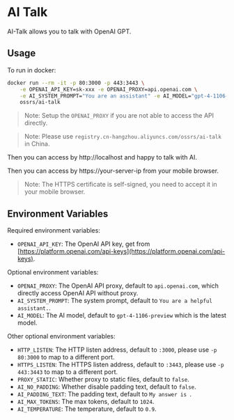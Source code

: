 # AI Talk

AI-Talk allows you to talk with OpenAI GPT.

## Usage

To run in docker:

```bash
docker run --rm -it -p 80:3000 -p 443:3443 \
    -e OPENAI_API_KEY=sk-xxx -e OPENAI_PROXY=api.openai.com \
    -e AI_SYSTEM_PROMPT="You are an assistant" -e AI_MODEL="gpt-4-1106-preview" \
    ossrs/ai-talk
```

> Note: Setup the `OPENAI_PROXY` if you are not able to access the API directly.

> Note: Please use `registry.cn-hangzhou.aliyuncs.com/ossrs/ai-talk` in China.

Then you can access by http://localhost and happy to talk with AI.

Then you can access by https://your-server-ip from your mobile browser.

> Note: The HTTPS certificate is self-signed, you need to accept it in your mobile browser.

## Environment Variables

Required environment variables:

* `OPENAI_API_KEY`: The OpenAI API key, get from [https://platform.openai.com/api-keys](https://platform.openai.com/api-keys).

Optional environment variables:

* `OPENAI_PROXY`: The OpenAI API proxy, default to `api.openai.com`, which directly access OpenAI API without proxy.
* `AI_SYSTEM_PROMPT`: The system prompt, default to `You are a helpful assistant.`.
* `AI_MODEL`: The AI model, default to `gpt-4-1106-preview` which is the latest model.

Other optional environment variables:

* `HTTP_LISTEN`: The HTTP listen address, default to `:3000`, please use `-p 80:3000` to map to a different port.
* `HTTPS_LISTEN`: The HTTPS listen address, default to `:3443`, please use `-p 443:3443` to map to a different port.
* `PROXY_STATIC`: Whether proxy to static files, default to `false`.
* `AI_NO_PADDING`: Whether disable padding text, default to `false`.
* `AI_PADDING_TEXT`: The padding text, default to `My answer is `.
* `AI_MAX_TOKENS`: The max tokens, default to `1024`.
* `AI_TEMPERATURE`: The temperature, default to `0.9`.